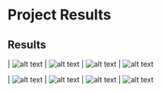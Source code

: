 # Project Results


## Results


| ![alt text](https://github.com/pejner/keras-gan/blob/master/images/50000_0.png "original_Image1")
| ![alt text](https://github.com/pejner/keras-gan/blob/master/images/50000_11.png "original_Image2")
| ![alt text](https://github.com/pejner/keras-gan/blob/master/images/50000_13.png "original_Image3")
| ![alt text](https://github.com/pejner/keras-gan/blob/master/images/50000_36.png "original_Image4")

| ![alt text](https://github.com/pejner/keras-gan/blob/master/images/50000_66.png "original_Image5")
| ![alt text](https://github.com/pejner/keras-gan/blob/master/images/50000_83.png "original_Image6")
| ![alt text](https://github.com/pejner/keras-gan/blob/master/images/50000_183.png "original_Image7")
| ![alt text](https://github.com/pejner/keras-gan/blob/master/images/50000_248.png "original_Image8")

